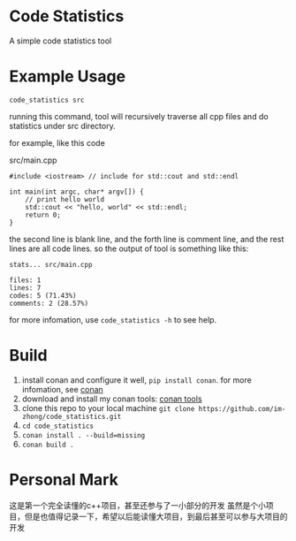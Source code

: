# Code Statistics
A simple code statistics tool

# Example Usage
`code_statistics src`

running this command, tool will recursively traverse all cpp files and do statistics under src directory.

for example, like this code

src/main.cpp
```
#include <iostream> // include for std::cout and std::endl

int main(int argc, char* argv[]) {
    // print hello world
    std::cout << "hello, world" << std::endl;
    return 0;
}
```
the second line is blank line, and the forth line is comment line, and the rest lines are all code lines. so the output of tool is something like this:
```
stats... src/main.cpp

files: 1
lines: 7
codes: 5 (71.43%)
comments: 2 (28.57%)
```

for more infomation, use `code_statistics -h` to see help.

# Build

1. install conan and configure it well, `pip install conan`. for more infomation, see [conan](https://conan.io/)
2. download and install my conan tools: [conan tools](https://github.com/im-zhong/conan.git)
3. clone this repo to your local machine `git clone https://github.com/im-zhong/code_statistics.git`
4. `cd code_statistics`
5. `conan install . --build=missing`
6. `conan build .`

# Personal Mark
这是第一个完全读懂的c++项目，甚至还参与了一小部分的开发
虽然是个小项目，但是也值得记录一下，希望以后能读懂大项目，到最后甚至可以参与大项目的开发

